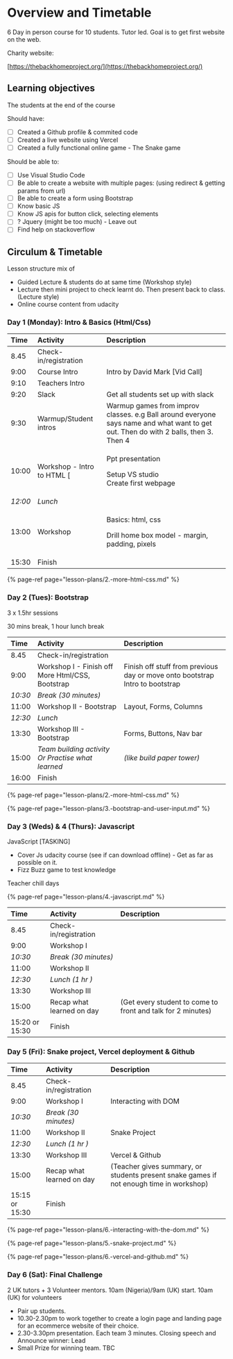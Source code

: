 # Overview and Timetable

6 Day in person course for 10 students. Tutor led. Goal is to get first website on the web.

Charity website:

[https://thebackhomeproject.org/](https://thebackhomeproject.org/)

## Learning objectives

The students at the end of the course

Should have:

* [ ] Created a Github profile & commited code
* [ ] Created a live website using Vercel
* [ ] Created a fully functional online game - The Snake game

Should be able to:

* [ ] Use Visual Studio Code
* [ ] Be able to create a website with multiple pages: \(using redirect & getting params from url\)
* [ ] Be able to create a form using Bootstrap
* [ ] Know basic JS
* [ ] Know JS apis for button click, selecting elements
* [ ] ? Jquery \(might be too much\) - Leave out
* [ ] Find help on stackoverflow

## Circulum & Timetable

Lesson structure mix of

* Guided Lecture & students do at same time \(Workshop style\)
* Lecture then mini project to check learnt do. Then present back to class. \(Lecture style\)
* Online course content from udacity

### Day 1 \(Monday\): Intro & Basics \(Html/Css\)

<table>
  <thead>
    <tr>
      <th style="text-align:left">Time</th>
      <th style="text-align:left">Activity</th>
      <th style="text-align:left">Description</th>
    </tr>
  </thead>
  <tbody>
    <tr>
      <td style="text-align:left">8.45</td>
      <td style="text-align:left">Check-in/registration</td>
      <td style="text-align:left"></td>
    </tr>
    <tr>
      <td style="text-align:left">9:00</td>
      <td style="text-align:left">Course Intro</td>
      <td style="text-align:left">Intro by David Mark [Vid Call]</td>
    </tr>
    <tr>
      <td style="text-align:left">9:10</td>
      <td style="text-align:left">Teachers Intro</td>
      <td style="text-align:left"></td>
    </tr>
    <tr>
      <td style="text-align:left">9:20</td>
      <td style="text-align:left">Slack</td>
      <td style="text-align:left">Get all students set up with slack</td>
    </tr>
    <tr>
      <td style="text-align:left">9:30</td>
      <td style="text-align:left">Warmup/Student intros</td>
      <td style="text-align:left">Warmup games from improv classes. e.g Ball around everyone says name and
        what want to get out. Then do with 2 balls, then 3. Then 4</td>
    </tr>
    <tr>
      <td style="text-align:left">10:00</td>
      <td style="text-align:left">Workshop - Intro to HTML [</td>
      <td style="text-align:left">
        <p>Ppt presentation</p>
        <p>Setup VS studio
          <br />Create first webpage</p>
      </td>
    </tr>
    <tr>
      <td style="text-align:left"><em>12:00</em>
      </td>
      <td style="text-align:left"><em>Lunch</em>
      </td>
      <td style="text-align:left"></td>
    </tr>
    <tr>
      <td style="text-align:left">13:00</td>
      <td style="text-align:left">Workshop</td>
      <td style="text-align:left">
        <p>Basics: html, css</p>
        <p>Drill home box model - margin, padding, pixels</p>
      </td>
    </tr>
    <tr>
      <td style="text-align:left">15:30</td>
      <td style="text-align:left">Finish</td>
      <td style="text-align:left"></td>
    </tr>
  </tbody>
</table>

{% page-ref page="lesson-plans/2.-more-html-css.md" %}

### Day 2 \(Tues\): Bootstrap

3 x 1.5hr sessions

30 mins break, 1 hour lunch break

| Time | Activity | Description |
| :--- | :--- | :--- |
| 8.45 | Check-in/registration |  |
| 9:00 | Workshop I - Finish off More Html/CSS, Bootstrap | Finish off stuff from previous day or move onto bootstrap Intro to bootstrap |
| _10:30_ | _Break \(30 minutes\)_ |  |
| 11:00 | Workshop II - Bootstrap | Layout, Forms, Columns |
| _12:30_ | _Lunch_ |  |
| 13:30 | Workshop III - Bootstrap | Forms, Buttons, Nav bar |
| 15:00 | _Team building activity Or Practise what learned_ | _\(like build paper tower\)_ |
| 16:00 | Finish |  |

{% page-ref page="lesson-plans/2.-more-html-css.md" %}

{% page-ref page="lesson-plans/3.-bootstrap-and-user-input.md" %}

### Day 3 \(Weds\) & 4 \(Thurs\): Javascript

JavaScript \[TASKING\]

* Cover Js udacity course \(see if can download offline\) - Get as far as possible on it. 
* Fizz Buzz game to test knowledge

Teacher chill days

{% page-ref page="lesson-plans/4.-javascript.md" %}



| Time | Activity | Description |
| :--- | :--- | :--- |
| 8.45 | Check-in/registration |  |
| 9:00 | Workshop I |  |
| _10:30_ | _Break \(30 minutes\)_ |  |
| 11:00 | Workshop II |  |
| _12:30_ | _Lunch \(1 hr \)_ |  |
| 13:30 | Workshop III |  |
| 15:00 | Recap what learned on day | \(Get every student to come to front and talk for 2 minutes\) |
| 15:20 or 15:30 | Finish |  |

### Day 5 \(Fri\): Snake project, Vercel deployment & Github

| Time | Activity | Description |
| :--- | :--- | :--- |
| 8.45 | Check-in/registration |  |
| 9:00 | Workshop I | Interacting with DOM |
| _10:30_ | _Break \(30 minutes\)_ |  |
| 11:00 | Workshop II | Snake Project |
| _12:30_ | _Lunch \(1 hr \)_ |  |
| 13:30 | Workshop III | Vercel & Github |
| 15:00 | Recap what learned on day | \(Teacher gives summary, or students present snake games if not enough time in workshop\) |
| 15:15 or 15:30 | Finish |  |

{% page-ref page="lesson-plans/6.-interacting-with-the-dom.md" %}

{% page-ref page="lesson-plans/5.-snake-project.md" %}

{% page-ref page="lesson-plans/6.-vercel-and-github.md" %}



### Day 6 \(Sat\): Final Challenge

2 UK tutors + 3 Volunteer mentors. 10am \(Nigeria\)/9am \(UK\) start. 10am \(UK\) for volunteers

* Pair up students.  
* 10.30-2.30pm to work together to create a login page and landing page for an ecommerce website of their choice.
* 2.30-3.30pm presentation. Each team 3 minutes. Closing speech and Announce winner: Lead 
* Small Prize for winning team. TBC  

